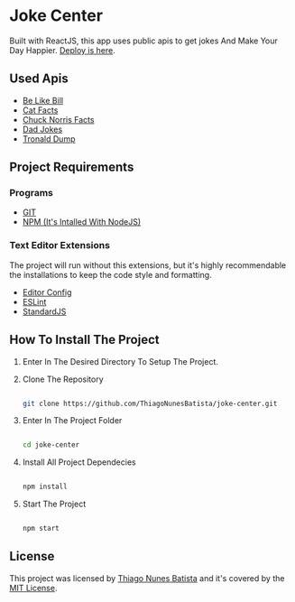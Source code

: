 # Joke Center

Built with ReactJS, this app uses public apis to get jokes And Make Your Day Happier. [Deploy is here](https://thiagonunesbatista.github.io/joke-center).

## Used Apis

- [Be Like Bill](https://github.com/gautamkrishnar/Be-Like-Bill)
- [Cat Facts](https://catfact.ninja/)
- [Chuck Norris Facts](https://api.chucknorris.io)
- [Dad Jokes](https://icanhazdadjoke.com/api)
- [Tronald Dump](https://tronalddump.io/)

## Project Requirements

### Programs

- [GIT](https://git-scm.com/)
- [NPM (It's Intalled With NodeJS)](https://nodejs.org/)

### Text Editor Extensions

The project will run without this extensions, but it's highly recommendable the installations to keep the code style and formatting.

- [Editor Config](https://marketplace.visualstudio.com/items?itemName=EditorConfig.EditorConfig)
- [ESLint](https://marketplace.visualstudio.com/items?itemName=dbaeumer.vscode-eslint)
- [StandardJS](https://marketplace.visualstudio.com/items?itemName=chenxsan.vscode-standardjs)

## How To Install The Project

1. Enter In The Desired Directory To Setup The Project.

2. Clone The Repository

    ```bash

    git clone https://github.com/ThiagoNunesBatista/joke-center.git
    ```

3. Enter In The Project Folder

    ```bash

    cd joke-center
    ```

4. Install All Project Dependecies

    ```bash

    npm install
    ```

5. Start The Project

    ```bash

    npm start
    ```

## License

This project was licensed by [Thiago Nunes Batista](https://github.com/ThiagoNunesBatista) and it's covered by the [MIT License](https://github.com/ThiagoNunesBatista/joke-center/blob/master/LICENSE).
